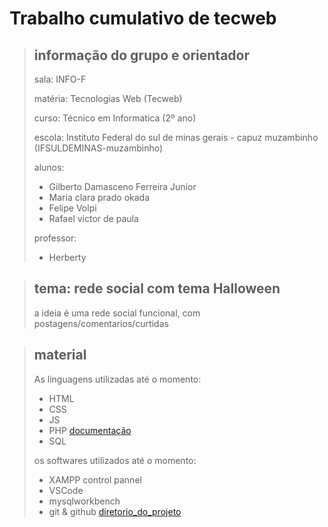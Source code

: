 # Trabalho cumulativo de tecweb

>## informação do grupo e orientador
>
>sala: INFO-F
>
>matéria: Tecnologias Web (Tecweb)
>
>curso: Técnico em Informatica (2º ano)
>
>escola: Instituto Federal do sul de minas gerais - capuz muzambinho (IFSULDEMINAS-muzambinho)
>
>alunos:
>- Gilberto Damasceno Ferreira Junior
>- Maria clara prado okada
>- Felipe Volpi
>- Rafael victor de paula
>
>professor:
>- Herberty

>
>## tema: rede social com tema Halloween
>
>a ideia é uma rede social funcional, com postagens/comentarios/curtidas
>

>
>## material
>
>As linguagens utilizadas até o momento:
>- HTML
>- CSS
>- JS
>- PHP [documentação](https://www.php.net/docs.php)
>- SQL
>
>os softwares utilizados até o momento:
>- XAMPP control pannel
>- VSCode
>- mysqlworkbench
>- git & github [diretorio_do_projeto](https://github.com/DamascoFerraz/TrabalhoCumulativoTW)
>